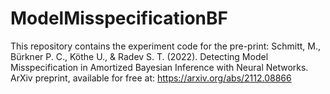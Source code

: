 # ModelMisspecificationBF

This repository contains the experiment code for the pre-print:
Schmitt, M., Bürkner P. C., Köthe U., & Radev S. T. (2022). Detecting Model Misspecification in Amortized Bayesian Inference with Neural Networks. ArXiv preprint, available for free at: https://arxiv.org/abs/2112.08866
